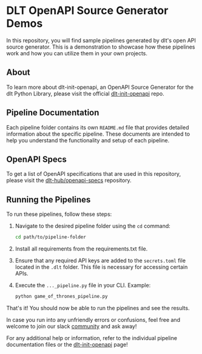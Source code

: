 # DLT OpenAPI Source Generator Demos

In this repository, you will find sample pipelines generated by dlt's open API source generator. This is a demonstration to showcase how these pipelines work and how you can utilize them in your own projects.

## About

To learn more about dlt-init-openapi, an OpenAPI Source Generator for the dlt Python Library, please visit the official [dlt-init-openapi](https://github.com/dlt-hub/dlt-init-openapi) repo.

## Pipeline Documentation

Each pipeline folder contains its own `README.md` file that provides detailed information about the specific pipeline. These documents are intended to help you understand the functionality and setup of each pipeline.

## OpenAPI Specs

To get a list of OpenAPI specifications that are used in this repository, please visit the [dlt-hub/openapi-specs](https://github.com/dlt-hub/openapi-specs/) repository.

## Running the Pipelines

To run these pipelines, follow these steps:

1. Navigate to the desired pipeline folder using the `cd` command:
    ```sh
    cd path/to/pipeline-folder
    ```

2. Install all requirements from the requirements.txt file. 
3. Ensure that any required API keys are added to the `secrets.toml` file located in the `.dlt` folder. This file is necessary for accessing certain APIs.

4. Execute the `..._pipeline.py` file in your CLI. Example:
    ```sh
    python game_of_thrones_pipeline.py
    ```

That's it! You should now be able to run the pipelines and see the results. 

In case you run into any unfriendly errors or confusions, feel free and welcome to join our slack [community](https://dlthub.com/community) and ask away!

For any additional help or information, refer to the individual pipeline documentation files or the [dlt-init-openapi](https://github.com/dlt-hub/dlt-init-openapi) page!
